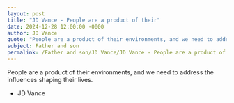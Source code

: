 ```yaml
---
layout: post
title: "JD Vance - People are a product of their"
date: 2024-12-28 12:00:00 -0000
author: JD Vance
quote: "People are a product of their environments, and we need to address the influences shaping their lives."
subject: Father and son
permalink: /Father and son/JD Vance/JD Vance - People are a product of their
---
```


People are a product of their environments, and we need to address the influences shaping their lives.

- JD Vance
